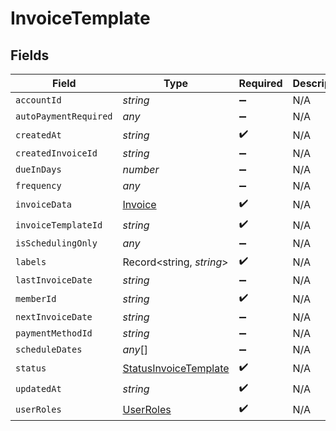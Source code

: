 # InvoiceTemplate


## Fields

| Field                                                                 | Type                                                                  | Required                                                              | Description                                                           |
| --------------------------------------------------------------------- | --------------------------------------------------------------------- | --------------------------------------------------------------------- | --------------------------------------------------------------------- |
| `accountId`                                                           | *string*                                                              | :heavy_minus_sign:                                                    | N/A                                                                   |
| `autoPaymentRequired`                                                 | *any*                                                                 | :heavy_minus_sign:                                                    | N/A                                                                   |
| `createdAt`                                                           | *string*                                                              | :heavy_check_mark:                                                    | N/A                                                                   |
| `createdInvoiceId`                                                    | *string*                                                              | :heavy_minus_sign:                                                    | N/A                                                                   |
| `dueInDays`                                                           | *number*                                                              | :heavy_minus_sign:                                                    | N/A                                                                   |
| `frequency`                                                           | *any*                                                                 | :heavy_minus_sign:                                                    | N/A                                                                   |
| `invoiceData`                                                         | [Invoice](../../models/shared/invoice.md)                             | :heavy_check_mark:                                                    | N/A                                                                   |
| `invoiceTemplateId`                                                   | *string*                                                              | :heavy_check_mark:                                                    | N/A                                                                   |
| `isSchedulingOnly`                                                    | *any*                                                                 | :heavy_minus_sign:                                                    | N/A                                                                   |
| `labels`                                                              | Record<string, *string*>                                              | :heavy_check_mark:                                                    | N/A                                                                   |
| `lastInvoiceDate`                                                     | *string*                                                              | :heavy_minus_sign:                                                    | N/A                                                                   |
| `memberId`                                                            | *string*                                                              | :heavy_check_mark:                                                    | N/A                                                                   |
| `nextInvoiceDate`                                                     | *string*                                                              | :heavy_minus_sign:                                                    | N/A                                                                   |
| `paymentMethodId`                                                     | *string*                                                              | :heavy_minus_sign:                                                    | N/A                                                                   |
| `scheduleDates`                                                       | *any*[]                                                               | :heavy_minus_sign:                                                    | N/A                                                                   |
| `status`                                                              | [StatusInvoiceTemplate](../../models/shared/statusinvoicetemplate.md) | :heavy_check_mark:                                                    | N/A                                                                   |
| `updatedAt`                                                           | *string*                                                              | :heavy_check_mark:                                                    | N/A                                                                   |
| `userRoles`                                                           | [UserRoles](../../models/shared/userroles.md)                         | :heavy_check_mark:                                                    | N/A                                                                   |